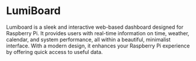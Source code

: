 # LumiBoard
Lumiboard is a sleek and interactive web-based dashboard designed for Raspberry Pi. It provides users with real-time information on time, weather, calendar, and system performance, all within a beautiful, minimalist interface. With a modern design, it enhances your Raspberry Pi experience by offering quick access to useful data.
